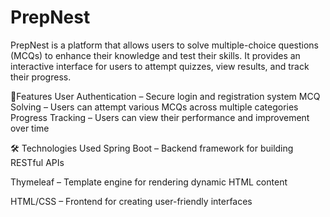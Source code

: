 # PrepNest

PrepNest is a platform that allows users to solve multiple-choice questions (MCQs) to enhance their knowledge and test their skills. It provides an interactive interface for users to attempt quizzes, view results, and track their progress.

🚀Features
User Authentication – Secure login and registration system
MCQ Solving – Users can attempt various MCQs across multiple categories
Progress Tracking – Users can view their performance and improvement over time

🛠️ Technologies Used
Spring Boot – Backend framework for building RESTful APIs

Thymeleaf – Template engine for rendering dynamic HTML content

HTML/CSS – Frontend for creating user-friendly interfaces
